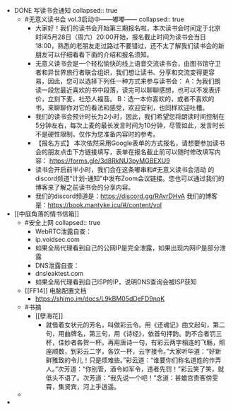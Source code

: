 - DONE 写读书会通知
  collapsed:: true
	- #无意义读书会 vol.3启动中——嘟嘟——
	  collapsed:: true
		- 大家好！我们的读书会开始第三期报名啦，本次读书会时间定于北京时间5月28日（周六）20:00开始，报名截止时间为读书会当日18:00，熟悉的老朋友走过路过不要错过，还不太了解我们读书会的新朋友可以仔细看看下面的介绍和报名须知。
		- 无意义读书会是一个轻松愉快的线上语音交流读书会，由图书馆守卫者和异世界旅行者联合组织，我们想让读书、分享和交流变得更容易，因此，您可以选择下列任一种方式来参与读书会：
		  A：为我们朗读一段您最近喜欢的书中段落，读完可以聊聊感想，也可以不发表评价，立刻下麦，社恐人福音。
		  B：选一本你喜欢的，或者不喜欢的书，来聊聊你对它的看法和感受，欢迎安利，也同样欢迎吐槽。
		- 我们的读书会预计时长为2小时，因此，我们希望您将朗读时间控制在5分钟左右，每次上麦的最长发言时间为10分钟，尽管如此，发言时长不是硬性限制，仅作为您准备内容时的参考。
		- 【报名方式】
		  本次依然采用Google表单的方式报名，请想要参加读书会的朋友点击下方链接填写，表单在报名截止前可以随时修改填写内容：
		  https://forms.gle/3d8RkNU3pyMGBEXU9
		- 读书会开启前半小时，我们会在这条嘟串和#无意义读书会活动 的discord频道“计划-通知”中发布Zoom会议链接。您也可以通过我们的博客来了解之前读书会的分享内容。
		- 我们的discord频道是：https://discord.gg/RAvrDHvA
		  我们的博客是：https://book.mantyke.icu/#/content/vol
- [[中庭角落的情书信箱]]
	- #安全上网
	  collapsed:: true
		- WebRTC泄露自查：
		- ip.voidsec.com
		- 如果全局代理看到自己的公网IP是完全泄露，如果出现内网IP是部分泄露
		- DNS泄露自查：
		- dnsleaktest.com
		- 如果全局代理看到自己ISP的IP，说明DNS查询会被ISP获知
	- [[FF14]] 电脑配置文档
		- https://shimo.im/docs/L9kBM05dDeFD9nqK
	- #书摘
		- [[孽海花]]
			- 就借着女状元的芳名，叫做彩云令。用《还魂记》曲文起句，第二句，用曲牌名，第三句，用《诗经》，依首句押韵。韵不合者罚三杯，佳妙者各贺一杯。再用唐诗一句，有彩云两字相连的飞觞，照座顺数，到彩云二字，各饮一杯，云字接令。”大家听毕道：“好新鲜雅致的令儿！只是烦难些。”彩云道：“谁要你们称名道姓的作弄人。”次芳道：“你别管，酒令如军令，违者先罚！”彩云笑了笑，就低头不语了。次芳道：“我先说一个吧！”念道：甚蟾宫贵客傍雯霄，集贤宾，河上乎逍遥。
	-
-